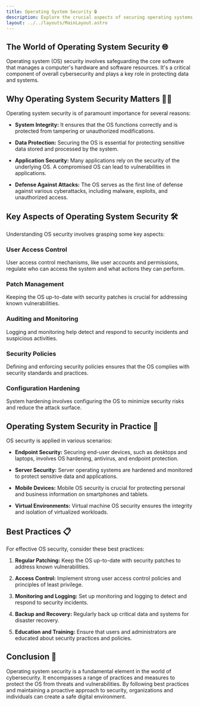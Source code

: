 ```yaml
---
title: Operating System Security 🔒
description: Explore the crucial aspects of securing operating systems, protecting against vulnerabilities, and ensuring a safe digital environment.
layout: ../../layouts/MainLayout.astro
---
```


## The World of Operating System Security 🌐

Operating system (OS) security involves safeguarding the core software that manages a computer's hardware and software resources. It's a critical component of overall cybersecurity and plays a key role in protecting data and systems.

## Why Operating System Security Matters 🕵️‍♂️

Operating system security is of paramount importance for several reasons:

- **System Integrity:** It ensures that the OS functions correctly and is protected from tampering or unauthorized modifications.

- **Data Protection:** Securing the OS is essential for protecting sensitive data stored and processed by the system.

- **Application Security:** Many applications rely on the security of the underlying OS. A compromised OS can lead to vulnerabilities in applications.

- **Defense Against Attacks:** The OS serves as the first line of defense against various cyberattacks, including malware, exploits, and unauthorized access.

## Key Aspects of Operating System Security 🛠

Understanding OS security involves grasping some key aspects:

### User Access Control

User access control mechanisms, like user accounts and permissions, regulate who can access the system and what actions they can perform.

### Patch Management

Keeping the OS up-to-date with security patches is crucial for addressing known vulnerabilities.

### Auditing and Monitoring

Logging and monitoring help detect and respond to security incidents and suspicious activities.

### Security Policies

Defining and enforcing security policies ensures that the OS complies with security standards and practices.

### Configuration Hardening

System hardening involves configuring the OS to minimize security risks and reduce the attack surface.

## Operating System Security in Practice 🔐

OS security is applied in various scenarios:

- **Endpoint Security:** Securing end-user devices, such as desktops and laptops, involves OS hardening, antivirus, and endpoint protection.

- **Server Security:** Server operating systems are hardened and monitored to protect sensitive data and applications.

- **Mobile Devices:** Mobile OS security is crucial for protecting personal and business information on smartphones and tablets.

- **Virtual Environments:** Virtual machine OS security ensures the integrity and isolation of virtualized workloads.

## Best Practices 📋

For effective OS security, consider these best practices:

1. **Regular Patching:** Keep the OS up-to-date with security patches to address known vulnerabilities.

2. **Access Control:** Implement strong user access control policies and principles of least privilege.

3. **Monitoring and Logging:** Set up monitoring and logging to detect and respond to security incidents.

4. **Backup and Recovery:** Regularly back up critical data and systems for disaster recovery.

5. **Education and Training:** Ensure that users and administrators are educated about security practices and policies.

## Conclusion 🚀

Operating system security is a fundamental element in the world of cybersecurity. It encompasses a range of practices and measures to protect the OS from threats and vulnerabilities. By following best practices and maintaining a proactive approach to security, organizations and individuals can create a safe digital environment.
